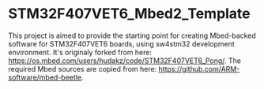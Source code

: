 # STM32F407VET6_Mbed2_Template

This project is aimed to provide the starting point for creating Mbed-backed software for STM32F407VET6 boards, using sw4stm32 development environment.
It's originaly forked from here: https://os.mbed.com/users/hudakz/code/STM32F407VET6_Pong/.
The required Mbed sources are copied from here: https://github.com/ARM-software/mbed-beetle.
